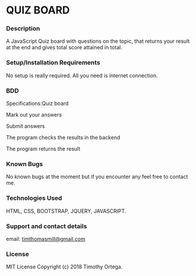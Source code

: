 # QUIZ BOARD 

### Description
A JavaScript Quiz board with questions on the topic, that returns your result at the end and gives total score attained in total.

### Setup/Installation Requirements
No setup is really required. All you need is internet connection.

### BDD
Specifications:Quiz board

Mark out your answers      

Submit answers

The program checks the results in the backend

The program returns the result


### Known Bugs
No known bugs at the moment but if you encounter any feel free to contact me.

### Technologies Used
HTML, CSS, BOOTSTRAP, JQUERY, JAVASCRIPT.

### Support and contact details
email: timthomasmill@gmail.com

### License
MIT License Copyright (c) 2018 Timothy Ortega.
